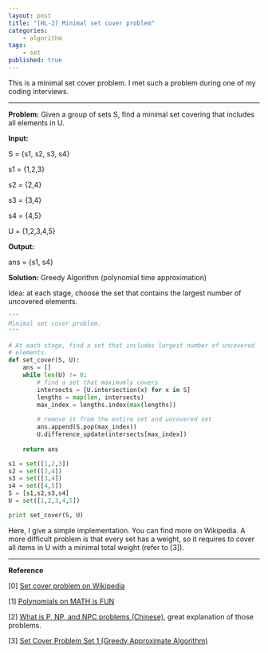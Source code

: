 ```yaml
---
layout: post
title: "[HL-2] Minimal set cover problem"
categories: 
    - algorithm
tags: 
    - set
published: true
---
```


This is a minimal set cover problem. I met such a problem during one 
of my coding interviews. 

---

__Problem:__ Given a group of sets S, find a minimal set covering that 
includes all elements in U. 

__Input:__

S = {s1, s2, s3, s4}

s1 = {1,2,3}

s2 = {2,4}

s3 = {3,4}

s4 = {4,5}

U = {1,2,3,4,5}

__Output:__

ans = {s1, s4}

__Solution:__ Greedy Algorithm (polynomial time approximation)

Idea: at each stage, choose the set that contains the largest 
number of uncovered elements. 

~~~ python
"""
Minimal set cover problem. 
"""

# At each stage, find a set that includes largest number of uncovered 
# elements. 
def set_cover(S, U):
    ans = []
    while len(U) != 0:
        # find a set that maximumly covers 
        intersects = [U.intersection(x) for x in S]
        lengths = map(len, intersects)
        max_index = lengths.index(max(lengths))
        
        # remove it from the entire set and uncovered set
        ans.append(S.pop(max_index))
        U.difference_update(intersects[max_index])
    
    return ans

s1 = set([1,2,3])
s2 = set([2,4])
s3 = set([3,4])
s4 = set([4,5])
S = [s1,s2,s3,s4]
U = set([1,2,3,4,5])

print set_cover(S, U)
~~~

Here, I give a simple implementation. You can find more on Wikipedia. 
A more difficult problem is that every set has a weight, so it requires 
to cover all items in U with a minimal total weight (refer to [3]). 

---

__Reference__

[0] [Set cover problem on Wikipedia](https://en.wikipedia.org/wiki/Set_cover_problem)

[1] [Polynomials on MATH is FUN](http://www.mathsisfun.com/algebra/polynomials.html)

[2] [What is P, NP, and NPC problems (Chinese)](http://www.matrix67.com/blog/archives/105), 
great explanation of those problems. 

[3] [Set Cover Problem Set 1 (Greedy Approximate Algorithm)](http://www.geeksforgeeks.org/set-cover-problem-set-1-greedy-approximate-algorithm/)
